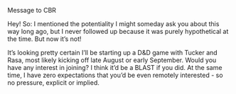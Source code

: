 Message to CBR

Hey! So: I mentioned the potentiality I might someday ask you about this way long ago, but I never followed up because it was purely hypothetical at the time. But now it’s not!

It’s looking pretty certain I’ll be starting up a D&D game with Tucker and Rasa, most likely kicking off late August or early September. Would you have any interest in joining? I think it’d be a BLAST if you did. At the same time, I have zero expectations that you’d be even remotely interested - so no pressure, explicit or implied.


